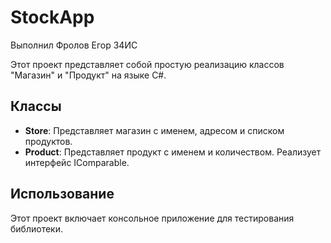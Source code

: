 # StockApp

Выполнил Фролов Егор 34ИС

Этот проект представляет собой простую реализацию классов "Магазин" и "Продукт" на языке C#.

## Классы

- **Store**: Представляет магазин с именем, адресом и списком продуктов.
- **Product**: Представляет продукт с именем и количеством. Реализует интерфейс IComparable.

## Использование

Этот проект включает консольное приложение для тестирования библиотеки.
